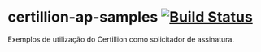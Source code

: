 # certillion-ap-samples [![Build Status](https://travis-ci.org/certillion/certillion-ap-samples.svg?branch=master)](https://travis-ci.org/certillion/certillion-ap-samples)
Exemplos de utilização do Certillion como solicitador de assinatura.
